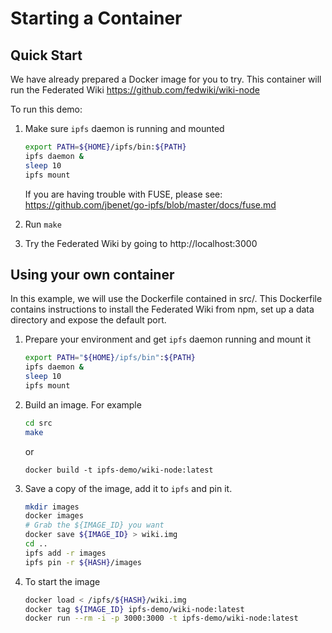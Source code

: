 # Starting a Container

## Quick Start

We have already prepared a Docker image for you to try. This container will run the Federated Wiki https://github.com/fedwiki/wiki-node

To run this demo:

   1. Make sure `ipfs` daemon is running and mounted
      ```sh
      export PATH=${HOME}/ipfs/bin:${PATH}
      ipfs daemon &
      sleep 10
      ipfs mount
      ```
      If you are having trouble with FUSE, please see: https://github.com/jbenet/go-ipfs/blob/master/docs/fuse.md

   2. Run ```make```

   3. Try the Federated Wiki by going to http://localhost:3000

## Using your own container

In this example, we will use the Dockerfile contained in src/. This Dockerfile contains instructions
to install the Federated Wiki from npm, set up a data directory and expose the default port.

   1. Prepare your environment and get ```ipfs``` daemon running and mount it
      ```sh
      export PATH="${HOME}/ipfs/bin":${PATH}
      ipfs daemon &
      sleep 10
      ipfs mount
      ```

   2. Build an image. For example
      ```sh
      cd src
      make
      ```

      or

      ```docker build -t ipfs-demo/wiki-node:latest```

   3. Save a copy of the image, add it to `ipfs` and pin it.
      ```sh
      mkdir images
      docker images
      # Grab the ${IMAGE_ID} you want
      docker save ${IMAGE_ID} > wiki.img
      cd ..
      ipfs add -r images
      ipfs pin -r ${HASH}/images
      ```

   4. To start the image
      ```sh
      docker load < /ipfs/${HASH}/wiki.img
      docker tag ${IMAGE_ID} ipfs-demo/wiki-node:latest
      docker run --rm -i -p 3000:3000 -t ipfs-demo/wiki-node:latest
      ```
